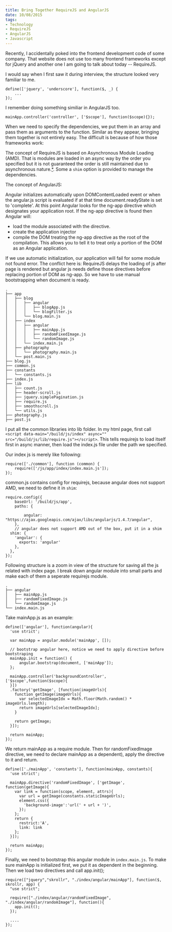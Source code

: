 ```yaml
---
title: Bring Together RequireJS and AngularJS
date: 10/08/2015
tags: 
- Technology
- RequireJS
- AngularJS
- Javascript
---
```

Recently, I accidentally poked into the frontend development code of some company. That website does not use too many frontend
frameworks except for jQuery and another one I am going to talk about today -- RequireJS.

<!--more-->

I would say when I first saw it during interview, the structure looked very familiar to me.

~~~~{.js}
define(['jquery', 'underscore'], function($, _) {
    ...
});
~~~~

I remember doing something similiar in AngularJS too.
~~~~{.js}
mainApp.controller('controller', ['$scope'], function($scope){});
~~~~
When we need to specify the dependencies, we put them
in an array and pass them as arguments to the function. Similar as they appear, bringing them together is not entirely easy. The difficult is because of how those frameworks work:

The concept of RequireJS is based on Asynchronous Module Loading (AMD). That is
modules are loaded in an async way by the order you specified but it is not guaranteed the order is still maintained due to asynchronous nature.[*](http://www.sitepoint.com/understanding-requirejs-for-effective-javascript-module-loading/). Some
a `shim` option is provided to manage the dependencies.

The concept of AngularJS:

Angular initializes automatically upon DOMContentLoaded event or when the angular.js script is evaluated if at that time document.readyState is set to 'complete'. At this point Angular looks for the ng-app directive which designates your application root. If the ng-app directive is found then Angular will:

* load the module associated with the directive.
* create the application injector
* compile the DOM treating the ng-app directive as the root of the compilation. This allows you to tell it to treat only a portion of the DOM as an Angular application.

If we use automatic initialization, our application will fail for some module not found error.
The conflict here is: RequireJS delays the loading of js after page is rendered but angular js needs define those directives before replacing portion of DOM as ng-app. So we have to use manual bootstrapping when document is ready.
~~~~
.
├── app
│   ├── blog
│   │   ├── angular
│   │   │   ├── blogApp.js
│   │   │   └── blogFilter.js
│   │   └── blog.main.js
│   ├── index
│   │   ├── angular
│   │   │   ├── mainApp.js
│   │   │   ├── randomFixedImage.js
│   │   │   └── randomImage.js
│   │   └── index.main.js
│   ├── photography
│   │   └── photography.main.js
│   └── post.main.js
├── blog.js
├── common.js
├── constants
│   └── constants.js
├── index.js
├── lib
│   ├── count.js
│   ├── header-scroll.js
│   ├── jquery.simplePagination.js
│   ├── require.js
│   ├── smoothscroll.js
│   └── utils.js
├── photography.js
├── post.js
~~~~

I put all the common libraries into lib folder. In my html page, first call `<script data-main="/build/js/index" async="" src="/build/js/lib/require.js"></script>`. This tells requirejs
to load itself first in async manner, then load the index.js file under the path we specified.

Our index js is merely like following:

~~~~{.js}
require(['./common'], function (common) {
    require(['/js/app/index/index.main.js']);
});
~~~~

common.js contains config for requirejs, because angular does not support AMD, we need to define it in `shim`:

~~~~{.js}
require.config({
    baseUrl: '/build/js/app',
    paths: {

        angular: "https://ajax.googleapis.com/ajax/libs/angularjs/1.4.7/angular",
    },
    // angular does not support AMD out of the box, put it in a shim
  shim: {
    'angular': {
      exports: 'angular'
    },
  },
});
~~~~

Following structure is a zoom in view of the structure for saving all the js related with index page. I break down angular module into small parts and make each of them a seperate requirejs module.
~~~~
.
├── angular
│   ├── mainApp.js
│   ├── randomFixedImage.js
│   └── randomImage.js
└── index.main.js
~~~~

Take mainApp.js as an example:

~~~~{.js}
define(['angular'], function(angular){
  'use strict';

  var mainApp = angular.module('mainApp', []);

  // bootstrap angular here, notice we need to apply directive before bootstraping
  mainApp.init = function() {
      angular.bootstrap(document, ['mainApp']);
  };

  mainApp.controller('backgroundController', ['$scope',function($scope){
  }])
  .factory('getImage', [function(imageUrls){
    function getImage(imageUrls){
      var selectedImageIdx = Math.floor(Math.random() * imageUrls.length);
      return imageUrls[selectedImageIdx];
    }

    return getImage;
  }]);

  return mainApp;
});
~~~~

We return mainApp as a require module. Then for randomFixedImage directive, we need to declare mainApp as a dependent), apply the directive to it and return.

~~~~{.js}
define(['./mainApp', 'constants'], function(mainApp, constants){
  'use strict';

  mainApp.directive('randomFixedImage', ['getImage', function(getImage){
    var link = function(scope, element, attrs){
      var url = getImage(constants.staticImageUrls);
      element.css({
        'background-image':'url(' + url + ')',
      });
    };
    return {
      restrict:'A',
      link: link
    };
  }]);

  return mainApp;
});
~~~~

Finally, we need to bootstrap this angular module in `index.main.js`. To make sure mainApp is initialized first, we put it as dependent in the beginning. Then we load two directives
and call app.init();

~~~~{.js}
require(["jquery","skrollr", "./index/angular/mainApp"], function($, skrollr, app) {
  "use strict";

  require(["./index/angular/randomFixedImage", "./index/angular/randomImage"], function(){
    app.init();
  });

  ....
});
~~~~
